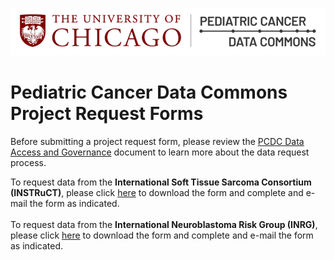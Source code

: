 ![Logo](img/PcdcLogo.png)
# Pediatric Cancer Data Commons<br> Project Request Forms

Before submitting a project request form, please review the [PCDC Data Access and Governance](https://docs.pedscommons.org/DataAccessAndGovernance/) document to learn more about the data request process.

To request data from the **International Soft Tissue Sarcoma Consortium (INSTRuCT)**, please click [here](https://commons.cri.uchicago.edu/wp-content/uploads/2021/07/INSTRuCT_ApplicationForm-20200703.docx) to download the form and complete and e-mail the form as indicated.
<br>
<br>
To request data from the **International Neuroblastoma Risk Group (INRG)**, please click [here](https://inrgdb.org/publication-policy/apply/) to download the form and complete and e-mail the form as indicated.
